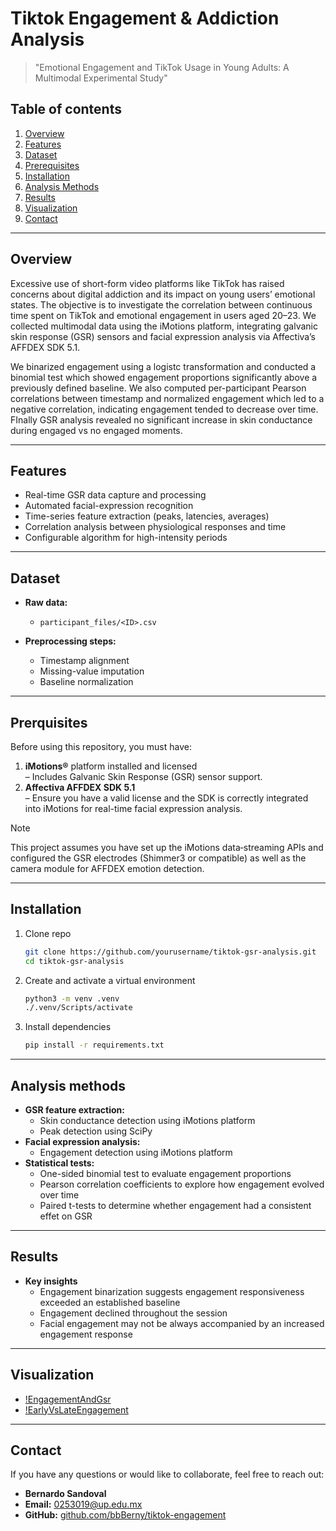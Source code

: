 # Tiktok Engagement & Addiction Analysis

> "Emotional Engagement and TikTok Usage in Young Adults: A Multimodal Experimental Study"


## Table of contents

1. [Overview](#overview)
2. [Features](#features)
3. [Dataset](#dataset)
4. [Prerequisites](#prerequisites)
5. [Installation](#installation)
6. [Analysis Methods](#analysis-methods)
7. [Results](#results)
8. [Visualization](#visualization)
9. [Contact](#contact)

---

## Overview
Excessive use of short-form video platforms like TikTok has raised concerns about digital addiction and its impact on young users’ emotional states. The objective is to investigate the correlation between continuous time spent on TikTok and emotional engagement in users aged 20–23. We collected multimodal data using the iMotions platform, integrating galvanic skin response (GSR) sensors and facial expression analysis via Affectiva’s AFFDEX SDK 5.1.

We binarized engagement using a logistc transformation and conducted a binomial test which showed engagement proportions significantly above a previously defined baseline. We also computed per-participant Pearson correlations between timestamp and normalized engagement which led to a negative correlation, indicating engagement tended to decrease over time. FInally GSR analysis revealed no significant increase in skin conductance during engaged vs no engaged moments.

---

## Features

- Real-time GSR data capture and processing
- Automated facial-expression recognition
- Time-series feature extraction (peaks, latencies, averages)
- Correlation analysis between physiological responses and time
- Configurable algorithm for high-intensity periods

---

## Dataset

- **Raw data:**
    - `participant_files/<ID>.csv`

- **Preprocessing steps:**
    - Timestamp alignment
    - Missing-value imputation
    - Baseline normalization

---

## Prerquisites
Before using this repository, you must have:

1. **iMotions®** platform installed and licensed  
   – Includes Galvanic Skin Response (GSR) sensor support.  
2. **Affectiva AFFDEX SDK 5.1**  
   – Ensure you have a valid license and the SDK is correctly integrated into iMotions for real-time facial expression analysis.

> [!NOTE]
> This project assumes you have set up the iMotions data‐streaming APIs and configured the GSR electrodes (Shimmer3 or compatible) as well as the camera module for AFFDEX emotion detection.

---

## Installation
1. Clone repo
    ```bash
    git clone https://github.com/yourusername/tiktok-gsr-analysis.git
    cd tiktok-gsr-analysis
    ```
2.  Create and activate a virtual environment
    ```bash
    python3 -m venv .venv
    ./.venv/Scripts/activate
    ```
3. Install dependencies
    ```bash
    pip install -r requirements.txt
    ```

---

## Analysis methods
- **GSR feature extraction:**
    - Skin conductance detection using iMotions platform
    - Peak detection using SciPy
- **Facial expression analysis:** 
    - Engagement detection using iMotions platform
- **Statistical tests:**
    - One-sided binomial test to evaluate engagement proportions
    - Pearson correlation coefficients to explore how engagement evolved over time
    - Paired t-tests to determine whether engagement had a consistent effet on GSR

---

## Results
- **Key insights**
    - Engagement binarization suggests engagement responsiveness exceeded an established baseline
    - Engagement declined throughout the session
    - Facial engagement may not be always accompanied by an increased engagement response

---

## Visualization
- [!EngagementAndGsr](figures/Figure_1.png)
- [!EarlyVsLateEngagement](figures/Figure_2.png)

---

## Contact

If you have any questions or would like to collaborate, feel free to reach out:

- **Bernardo Sandoval**  
- **Email:** 0253019@up.edu.mx  
- **GitHub:** [github.com/bbBerny/tiktok-engagement](https://github.com/bbBerny/tiktok-engagement)





